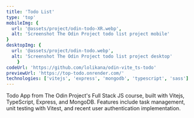 ```yaml
---
title: 'Todo List'
type: 'top'
mobileImg: {
  url: '@assets/project/odin-todo-XR.webp',
  alt: 'Screenshot The Odin Project todo list project mobile'
}
desktopImg: {
  url: '@assets/project/odin-todo.webp',
  alt: 'Screenshot The Odin Project todo list project desktop'
	}
codeUrl: 'https://github.com/lolikana/odin-vite_ts-todo'
previewUrl: 'https://top-todo.onrender.com/'
technologies: ['vitejs', 'express', 'mongodb', 'typescript', 'sass']
---
```


Todo App from The Odin Project's Full Stack JS course, built with Vitejs, TypeScript, Express, and MongoDB. Features include task management, unit testing with Vitest, and recent user authentication implementation.





